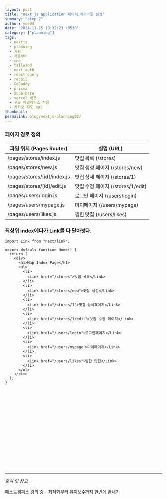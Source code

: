 ```yaml
---
layout: post
title: "next js application 페이지,레이아웃 설정"
summary: "step 2"
author: yoo94
date: "2024-11-15 18:32:23 +0530"
category: ["planning"]
tags:
  - nextjs
  - planning
  - 기획
  - 처음부터
  - cna
  - tailwind
  - next auth
  - react query
  - recoil
  - GoDaddy
  - prisma
  - supa-base
  - vercel 배포
  - 구글 애널리틱스 적용
  - 카카오 지도 api
thumbnail:
permalink: blog/nextjs-planning02/
---
```


### 페이지 경로 정의

| **파일 위치 (Pages Router)** | **설명 (URL)**                    |
| ---------------------------- | --------------------------------- |
| /pages/stores/index.js       | 맛집 목록 (/stores)               |
| /pages/stores/new.js         | 맛집 생성 페이지 (/stores/new)    |
| /pages/stores/[id]/index.js  | 맛집 상세 페이지 (/stores/1)      |
| /pages/stores/[id]/edit.js   | 맛집 수정 페이지 (/stores/1/edit) |
| /pages/users/login.js        | 로그인 페이지 (/users/login)      |
| /pages/users/mypage.js       | 마이페이지 (/users/mypage)        |
| /pages/users/likes.js        | 찜한 맛집 (/users/likes)          |

### 최상위 index에다가 Link를 다 달아놧다.

```tsx
import Link from "next/link";

export default function Home() {
  return (
    <div>
      <h1>Map Index Page</h1>
      <ul>
        <li>
          <Link href="/stores">맛집 목록</Link>
        </li>
        <li>
          <Link href="/stores/new">맛집 생성</Link>
        </li>
        <li>
          <Link href="/stores/1">맛집 상세페이지</Link>
        </li>
        <li>
          <Link href="/stores/1/edit">맛집 수정 페이지</Link>
        </li>
        <li>
          <Link href="/users/login">로그인페이지</Link>
        </li>
        <li>
          <Link href="/users/mypage">마이페이지</Link>
        </li>
        <li>
          <Link href="/users/likes">찜한 맛집</Link>
        </li>
      </ul>
    </div>
  );
}
```

<br>
<br>
<br>
<br>
<br>
<br>
<br>
<br>
<br>
<br>
<br>
<br>
<br>
<br>
<br>

---

_출처 및 참고_

패스트캠퍼스 강의 중 - 최적화부터 유지보수까지 한번에 끝내기
